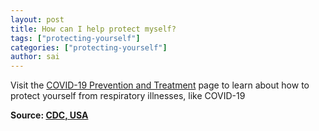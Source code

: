 ```yaml
---
layout: post
title: How can I help protect myself?
tags: ["protecting-yourself"]
categories: ["protecting-yourself"]
author: sai
---
```


Visit the [COVID-19 Prevention and Treatment](https://www.cdc.gov/coronavirus/2019-ncov/prevent-getting-sick/prevention.html) page to learn about how to protect yourself from respiratory illnesses, like COVID-19

**Source: [CDC, USA](https://www.cdc.gov/coronavirus/2019-ncov/faq.html)**